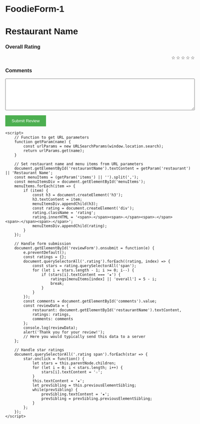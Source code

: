 # FoodieForm-1
<!DOCTYPE html>
<html lang="en">
<head>
    <meta charset="UTF-8">
    <meta name="viewport" content="width=device-width, initial-scale=1.0">
    <title>Restaurant Review Form</title>
    <style>
        body { font-family: Arial, sans-serif; max-width: 600px; margin: 0 auto; padding: 20px; }
        .rating { unicode-bidi: bidi-override; direction: rtl; }
        .rating > span { display: inline-block; position: relative; width: 1.1em; }
        .rating > span:hover:before,
        .rating > span:hover ~ span:before { content: "\2605"; position: absolute; color: gold; }
        textarea { width: 100%; height: 100px; }
        button { background-color: #4CAF50; color: white; padding: 10px 20px; border: none; cursor: pointer; }
    </style>
</head>
<body>
    <h1 id="restaurantName">Restaurant Name</h1>
    <form id="reviewForm">
        <div id="menuItems"></div>
        <h3>Overall Rating</h3>
        <div class="rating">
            <span>☆</span><span>☆</span><span>☆</span><span>☆</span><span>☆</span>
        </div>
        <h3>Comments</h3>
        <textarea id="comments"></textarea>
        <br><br>
        <button type="submit">Submit Review</button>
    </form>

    <script>
        // Function to get URL parameters
        function getParam(name) {
            const urlParams = new URLSearchParams(window.location.search);
            return urlParams.get(name);
        }

        // Set restaurant name and menu items from URL parameters
        document.getElementById('restaurantName').textContent = getParam('restaurant') || 'Restaurant Name';
        const menuItems = (getParam('items') || '').split(',');
        const menuItemsDiv = document.getElementById('menuItems');
        menuItems.forEach(item => {
            if (item) {
                const h3 = document.createElement('h3');
                h3.textContent = item;
                menuItemsDiv.appendChild(h3);
                const rating = document.createElement('div');
                rating.className = 'rating';
                rating.innerHTML = '<span>☆</span><span>☆</span><span>☆</span><span>☆</span><span>☆</span>';
                menuItemsDiv.appendChild(rating);
            }
        });

        // Handle form submission
        document.getElementById('reviewForm').onsubmit = function(e) {
            e.preventDefault();
            const ratings = {};
            document.querySelectorAll('.rating').forEach((rating, index) => {
                const stars = rating.querySelectorAll('span');
                for (let i = stars.length - 1; i >= 0; i--) {
                    if (stars[i].textContent === '★') {
                        ratings[menuItems[index] || 'overall'] = 5 - i;
                        break;
                    }
                }
            });
            const comments = document.getElementById('comments').value;
            const reviewData = {
                restaurant: document.getElementById('restaurantName').textContent,
                ratings: ratings,
                comments: comments
            };
            console.log(reviewData);
            alert('Thank you for your review!');
            // Here you would typically send this data to a server
        };

        // Handle star ratings
        document.querySelectorAll('.rating span').forEach(star => {
            star.onclick = function() {
                let stars = this.parentNode.children;
                for (let i = 0; i < stars.length; i++) {
                    stars[i].textContent = '☆';
                }
                this.textContent = '★';
                let prevSibling = this.previousElementSibling;
                while(prevSibling) {
                    prevSibling.textContent = '★';
                    prevSibling = prevSibling.previousElementSibling;
                }
            };
        });
    </script>
</body>
</html>
